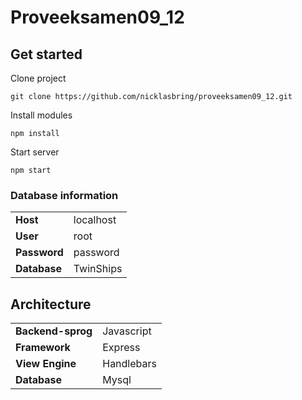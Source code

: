 # Proveeksamen09_12

## Get started

Clone project
```
git clone https://github.com/nicklasbring/proveeksamen09_12.git
```
Install modules
```
npm install
```
Start server
```
npm start
```

### Database information
|   |   |       
|---|---|
|  **Host** |  localhost |
|  **User** |  root |
|  **Password** |  password |
|  **Database** |  TwinShips |

## Architecture
|   |   |
|---|---|
|  **Backend-sprog** |  Javascript |
|  **Framework** |  Express |
|  **View Engine** |  Handlebars |
|  **Database** |  Mysql |
